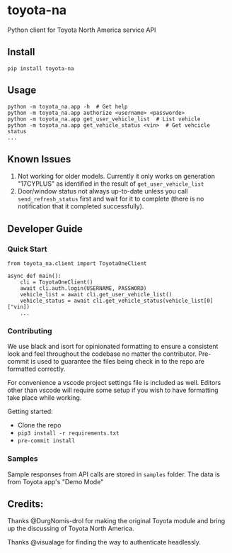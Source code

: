 # toyota-na
Python client for Toyota North America service API

## Install
```
pip install toyota-na
```
## Usage
```
python -m toyota_na.app -h  # Get help
python -m toyota_na.app authorize <username> <passworde>
python -m toyota_na.app get_user_vehicle_list  # List vehicle
python -m toyota_na.app get_vehicle_status <vin>  # Get vehcicle status
...
```

## Known Issues
1. Not working for older models. Currently it only works on generation "17CYPLUS" as identified in the result of `get_user_vehicle_list`
2. Door/window status not always up-to-date unless you call `send_refresh_status` first and wait for it to complete (there is no notification that it completed successfully).

## Developer Guide
### Quick Start
```
from toyota_na.client import ToyotaOneClient

async def main():
    cli = ToyotaOneClient()
    await cli.auth.login(USERNAME, PASSWORD)
    vehicle_list = await cli.get_user_vehicle_list()
    vehicle_status = await cli.get_vehicle_status(vehicle_list[0]["vin])
    ...
```

### Contributing
We use black and isort for opinionated formatting to ensure a consistent look and feel throughout the codebase no matter the contributor.
Pre-commit is used to guarantee the files being check in to the repo are formatted correctly.

For convenience a vscode project settings file is included as well. Editors other than vscode will require some setup if you wish to have formatting take place while working.

Getting started:
- Clone the repo
- `pip3 install -r requirements.txt`
- `pre-commit install`

### Samples
Sample responses from API calls are stored in `samples` folder. The data is from Toyota app's "Demo Mode"

## Credits:
Thanks @DurgNomis-drol for making the original Toyota module and bring up the discussing of Toyota North America.

Thanks @visualage for finding the way to authenticate headlessly.
